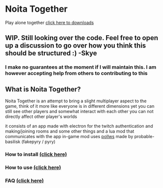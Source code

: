 
# Noita Together
Play alone together
[click here to downloads](https://github.com/soler91/noita-together/releases)

## WIP. Still looking over the code. Feel free to open up a discussion to go over how you think this should be structured :) -Skye
### I make no guarantees at the moment if I will maintain this. I am however accepting help from others to contributing to this

## What is Noita Together?
Noita Together is an attempt to bring a slight multiplayer aspect to the game, think of it more like everyone is in different dimensions yet you can still see other players and somewhat interact with each other you can not directly affect other player's worlds

it consists of an app made with electron for the twitch authentication and making/joining rooms and some other things and a lua mod that communicates with the app in-game 
mod uses [pollws](https://github.com/probable-basilisk/pollws/) made by probable-basilisk (fakepyry / pyry)

### **How to install [(click here)](https://github.com/soler91/noita-together/wiki/Installation)**
### **How to use [(click here)](https://github.com/soler91/noita-together/wiki/Usage)**
### **FAQ [(click here)](https://github.com/soler91/noita-together/wiki/FAQ)**

